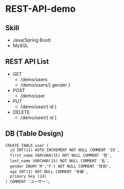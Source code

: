 ﻿# REST-API-demo
 
## Skill
- Java(Spring Boot)
- MySQL

## REST API List
- GET
  - /demo/users
  - /demo/users/{ gender }
- POST
  - /demo/user
- PUT
  - /demo/user/{ id }
- DELETE
  - /demo/user/{ id }

## DB (Table Design)
```
CREATE TABLE user (
  id INT(11) AUTO_INCREMENT NOT NULL COMMENT 'ID', 
  first_name VARCHAR(15) NOT NULL COMMENT '性',
  last_name VARCHAR(15) NOT NULL COMMENT '名',
  gender ENUM('M','F') NOT NULL COMMENT '性別',
  age INT(3) NOT NULL COMMENT '年齢',
  primary key (id)
) COMMENT 'ユーザー';
```
